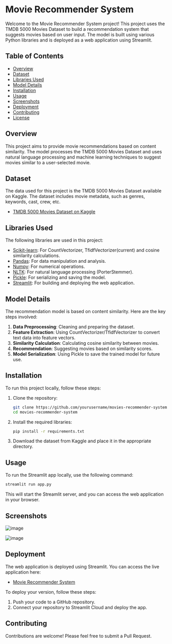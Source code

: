 
# Movie Recommender System

Welcome to the Movie Recommender System project! This project uses the TMDB 5000 Movies Dataset to build a recommendation system that suggests movies based on user input. The model is built using various Python libraries and is deployed as a web application using Streamlit.

## Table of Contents
- [Overview](#overview)
- [Dataset](#dataset)
- [Libraries Used](#libraries-used)
- [Model Details](#model-details)
- [Installation](#installation)
- [Usage](#usage)
- [Screenshots](#screenshots)
- [Deployment](#deployment)
- [Contributing](#contributing)
- [License](#license)

## Overview
This project aims to provide movie recommendations based on content similarity. The model processes the TMDB 5000 Movies Dataset and uses natural language processing and machine learning techniques to suggest movies similar to a user-selected movie.

## Dataset
The data used for this project is the TMDB 5000 Movies Dataset available on Kaggle. The dataset includes movie metadata, such as genres, keywords, cast, crew, etc.

- [TMDB 5000 Movies Dataset on Kaggle](https://www.kaggle.com/datasets/tmdb/tmdb-movie-metadata/code)

## Libraries Used
The following libraries are used in this project:

- [Scikit-learn](https://scikit-learn.org/stable/): For CountVectorizer, TfidfVectorizer(current) and cosine similarity calculations.
- [Pandas](https://pandas.pydata.org/): For data manipulation and analysis.
- [Numpy](https://numpy.org/): For numerical operations.
- [NLTK](https://www.nltk.org/): For natural language processing (PorterStemmer).
- [Pickle](https://docs.python.org/3/library/pickle.html): For serializing and saving the model.
- [Streamlit](https://streamlit.io/): For building and deploying the web application.

## Model Details
The recommendation model is based on content similarity. Here are the key steps involved:

1. **Data Preprocessing**: Cleaning and preparing the dataset.
2. **Feature Extraction**: Using CountVectorizer/TfidfVectorizer to convert text data into feature vectors.
3. **Similarity Calculation**: Calculating cosine similarity between movies.
4. **Recommendation**: Suggesting movies based on similarity scores.
5. **Model Serialization**: Using Pickle to save the trained model for future use.

## Installation
To run this project locally, follow these steps:

1. Clone the repository:
   ```bash
   git clone https://github.com/yourusername/movies-recommender-system.git
   cd movies-recommender-system
   ```

2. Install the required libraries:
   ```bash
   pip install -r requirements.txt
   ```

3. Download the dataset from Kaggle and place it in the appropriate directory.

## Usage
To run the Streamlit app locally, use the following command:

```bash
streamlit run app.py
```

This will start the Streamlit server, and you can access the web application in your browser.

## Screenshots
![image](https://github.com/user-attachments/assets/f827129c-4684-4209-8c9a-bada6923a184)

![image](https://github.com/user-attachments/assets/6957ea5b-0c4e-4a87-ade9-3692a3d03625)


## Deployment
The web application is deployed using Streamlit. You can access the live application here:

- [Movie Recommender System](https://movie-recommender-buddy.streamlit.app/)

To deploy your version, follow these steps:

1. Push your code to a GitHub repository.
2. Connect your repository to Streamlit Cloud and deploy the app.

## Contributing
Contributions are welcome! Please feel free to submit a Pull Request.
